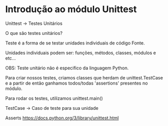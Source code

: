 # Introdução ao módulo Unittest

Unittest -> Testes Unitários

O que são testes unitários?

Teste é a forma de se testar unidades individuais de código Fonte.

Unidades individuais podem ser: funções, métodos, classes, módulos e etc...

OBS: Teste unitário não é especifico da linguagem Python.

Para criar nossos testes, criamos classes que herdam de unittest.TestCase e a partir de então ganhamos todos/todas
'assertions' presentes no módulo.

Para rodar os testes, utilizamos unittest.main()

TestCase -> Caso de teste para sua unidade

Asserts
https://docs.python.org/3/library/unittest.html

